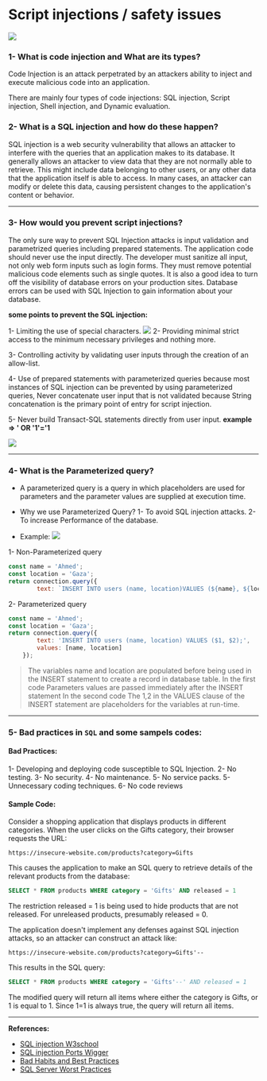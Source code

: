 # Script injections / safety issues
![](https://i.imgur.com/ZGT1KzU.png)

### 1- What is code injection and What are its types?
Code Injection is an attack perpetrated by an attackers ability to inject and execute malicious code into an application.

There are mainly four types of code injections: SQL injection, Script injection, Shell injection, and Dynamic evaluation.


### 2- What is a SQL injection and how do these happen?

SQL injection is a web security vulnerability that allows an attacker to interfere with the queries that an application makes to its database. It generally allows an attacker to view data that they are not normally able to retrieve. This might include data belonging to other users, or any other data that the application itself is able to access. In many cases, an attacker can modify or delete this data, causing persistent changes to the application's content or behavior.

---

### 3- How would you prevent script injections?
The only sure way to prevent SQL Injection attacks is input validation and parametrized queries including prepared statements. The application code should never use the input directly. The developer must sanitize all input, not only web form inputs such as login forms. They must remove potential malicious code elements such as single quotes. It is also a good idea to turn off the visibility of database errors on your production sites. Database errors can be used with SQL Injection to gain information about your database.

 **some points to prevent the SQL injection:**

1- Limiting the use of special characters.
    ![](https://i.imgur.com/hj0queM.png)
2- Providing minimal strict access to the minimum necessary privileges and nothing more.

3- Controlling activity by validating user inputs through the creation of an allow-list.

    
4- Use of prepared statements with parameterized queries because most instances of SQL injection can be prevented by using parameterized queries, Never concatenate user input that is not validated because String concatenation is the primary point of entry for script injection.

5- Never build Transact-SQL statements directly from user input.
**example => ' OR '1'='1**

![](https://i.imgur.com/0mDn22K.png)

---

### 4- What is the Parameterized query?
* A parameterized query is a query in which placeholders are used for parameters and the parameter values are supplied at execution time.

* Why we use Parameterized Query?
1- To avoid SQL injection attacks.
2- To increase Performance of the database.

* Example:
![](https://i.imgur.com/tgRe3jl.png)

1- Non-Parameterized query
```js
const name = 'Ahmed';
const location = 'Gaza';
return connection.query({
        text: `INSERT INTO users (name, location)VALUES (${name}, ${location});`});
```
    
2- Parameterized query

```js
const name = 'Ahmed';
const location = 'Gaza';
return connection.query({
        text: 'INSERT INTO users (name, location) VALUES ($1, $2);',
        values: [name, location]
    });
```
    
> The variables name and location are populated before being used in the INSERT statement to create a record in database table. 
In the first code Parameters values are passed immediately after the INSERT statement
In the second code The $1,$2 in the VALUES clause of the INSERT statement are placeholders for the variables at run-time.

---

### 5- Bad practices in `SQL` and some sampels codes:
#### Bad Practices:

1- Developing and deploying code susceptible to SQL Injection.
2- No testing.
3- No security.
4- No maintenance.
5- No service packs.
5- Unnecessary coding techniques.
6- No code reviews

#### Sample Code:

Consider a shopping application that displays products in different categories. When the user clicks on the Gifts category, their browser requests the URL:

```
https://insecure-website.com/products?category=Gifts
```

This causes the application to make an SQL query to retrieve details of the relevant products from the database:

```sql
SELECT * FROM products WHERE category = 'Gifts' AND released = 1
```
The restriction released = 1 is being used to hide products that are not released. For unreleased products, presumably released = 0.

The application doesn't implement any defenses against SQL injection attacks, so an attacker can construct an attack like:

```
https://insecure-website.com/products?category=Gifts'--
```

This results in the SQL query:

```sql
SELECT * FROM products WHERE category = 'Gifts'--' AND released = 1
```
The modified query will return all items where either the category is Gifts, or 1 is equal to 1. Since 1=1 is always true, the query will return all items.

---
**References:**
- [SQL injection W3school](https://www.w3schools.com/sql/sql_injection.asp)
- [SQL injection Ports Wigger](https://portswigger.net/web-security/sql-injection)
- [Bad Habits and Best Practices](https://sqlblog.org/bad-habits)
- [SQL Server Worst Practices](https://www.mssqltips.com/sqlservertip/1707/sql-server-worst-practices/)
